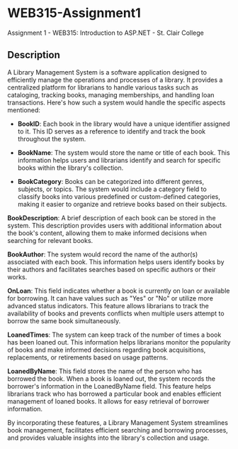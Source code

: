 # WEB315-Assignment1
Assignment 1 - WEB315: Introduction to ASP.NET - St. Clair College

## Description

A Library Management System is a software application designed to efficiently manage the operations and processes of a library. It provides a centralized platform for librarians to handle various tasks such as cataloging, tracking books, managing memberships, and handling loan transactions. Here's how such a system would handle the specific aspects mentioned:

- **BookID**: Each book in the library would have a unique identifier assigned to it. This ID serves as a reference to identify and track the book throughout the system.

- **BookName**: The system would store the name or title of each book. This information helps users and librarians identify and search for specific books within the library's collection.

- **BookCategory**: Books can be categorized into different genres, subjects, or topics. The system would include a category field to classify books into various predefined or custom-defined categories, making it easier to organize and retrieve books based on their subjects.

**BookDescription**: A brief description of each book can be stored in the system. This description provides users with additional information about the book's content, allowing them to make informed decisions when searching for relevant books.

**BookAuthor**: The system would record the name of the author(s) associated with each book. This information helps users identify books by their authors and facilitates searches based on specific authors or their works.

**OnLoan**: This field indicates whether a book is currently on loan or available for borrowing. It can have values such as "Yes" or "No" or utilize more advanced status indicators. This feature allows librarians to track the availability of books and prevents conflicts when multiple users attempt to borrow the same book simultaneously.

**LoanedTimes**: The system can keep track of the number of times a book has been loaned out. This information helps librarians monitor the popularity of books and make informed decisions regarding book acquisitions, replacements, or retirements based on usage patterns.

**LoanedByName**: This field stores the name of the person who has borrowed the book. When a book is loaned out, the system records the borrower's information in the LoanedByName field. This feature helps librarians track who has borrowed a particular book and enables efficient management of loaned books. It allows for easy retrieval of borrower information.

By incorporating these features, a Library Management System streamlines book management, facilitates efficient searching and borrowing processes, and provides valuable insights into the library's collection and usage.




